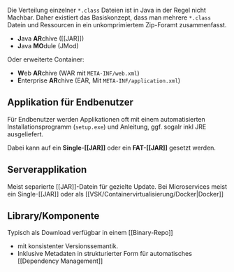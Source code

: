 Die Verteilung einzelner `*.class` Dateien ist in Java in der Regel nicht Machbar.
Daher existiert das Basiskonzept, dass man mehrere `*.class` Datein und Ressourcen in ein unkomprimiertem Zip-Foramt zusammenfasst.
- **J**ava **AR**chive ([[JAR]])
- **J**ava **MO**dule (JMod)

Oder erweiterte Container:
-  **W**eb **AR**chive (WAR mit `META-INF/web.xml`)
- **E**nterprise **AR**chive (EAR, Mit `META-INF/application.xml`)

## Applikation für Endbenutzer
Für Endbenutzer werden Applikationen oft mit einem automatisierten Installationsprogramm (`setup.exe`) und Anleitung, ggf. sogalr inkl JRE ausgeliefert.

Dabei kann auf ein **Single**-**[[JAR]]** oder ein **FAT-[[JAR]]** gesetzt werden.

## Serverapplikation
Meist separierte [[JAR]]-Datein für gezielte Update.
Bei Microservices meist ein Single-[[JAR]] oder als [[VSK/Containervirtualisierung/Docker|Docker]]

## Library/Komponente
Typisch als Download verfügbar in einem [[Binary-Repo]]
- mit konsistenter Versionssemantik.
- Inklusive Metadaten in strukturierter Form für automatisches [[Dependency Management]]
